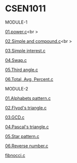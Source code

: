 # CSEN1011

 MODULE-1

[01.power.c](https://github.com/majjisameera/CSEN1011/blob/1d2b2d634e9c8f58ab1f8b1525c3cc1237628e0f/Module-1/power.c)<br \> 

[02.Simple and compound.c](https://github.com/majjisameera/CSEN1011/blob/0596d4ae93bafddec7ec12632c34fcb9fb32ef53/Module-1/simpleandcompound.c)<br \>

[03.Simple interest.c](simpleinterest.c)

[04.Swap.c](swap.c)

[05.Third angle.c](thirdangle.c)

[06.Total, Avg, Percent.c](total,avg,percent.c)




MODULE-2

[01.Alphabets pattern.c](alphabets.c)

[02.Flyod's triangle.c](floyd.c)

[03.GCD.c](gcd.c)

[04.Pascal's triangle.c](pascaltraiangle.c)

[05.Star pattern.c](pattern.c)

[06.Reverse number.c](reversenum.c)

[fibnocci.c](FibonacciSum.c)
